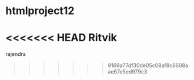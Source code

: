 # htmlproject12
<<<<<<< HEAD
Ritvik
=======
rajendra
>>>>>>> 9169a77df30de05c08af8c8608aae67e5ed979c3
